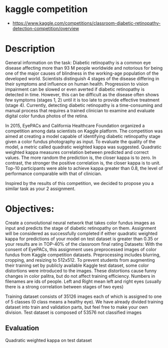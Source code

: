 # kaggle competition

- https://www.kaggle.com/competitions/classroom-diabetic-retinopathy-detection-competition/overview

# Description
General information on the task:
Diabetic retinopathy is a common eye disease affecting more than 93 M people worldwide and notorious for being one of the major causes of blindness in the working-age population of the developed world. Scientists distinguish 4 stages of the disease differing in their symptoms and influence on human health. Progression to vision impairment can be slowed or even averted if diabetic retinopathy is detected in time. However, this can be difficult as the disease often shows few symptoms (stages 1, 2) until it is too late to provide effective treatment (stage 4). Currently, detecting diabetic retinopathy is a time-consuming and manual process that requires a trained clinician to examine and evaluate digital color fundus photos of the retina.

In 2015, EyePACs and California Healthcare Foundation organized a competition among data scientists on Kaggle platform. The competition was aimed at creating a model capable of identifying diabetic retinopathy stage given a color fundus photography as input. To evaluate the quality of the model, a metric called quadratic weighted kappa was suggested. Quadratic weighted kappa measures correlation between predicted and correct values. The more random the prediction is, the closer kappa is to zero. In contrast, the stronger the positive correlation is, the closer kappa is to unit. Top-10 participants were able to achieve kappa greater than 0.8, the level of performance comparable with that of clinician.

Inspired by the results of this competition, we decided to propose you a similar task as your 2 assignment.

# Objectives:
Create a convolutional neural network that takes color fundus images as input and predicts the stage of diabetic retinopathy on them.
Assignment will be considered as successfully completed if either quadratic weighted kappa for predictions of your model on test dataset is greater than 0.35 or your results are in TOP-40% of the classroom final rating
Datasets:
With the consent of EyePACs, this assignment uses preprocessed images of color fundus from Kaggle competition datasets. Preprocessing includes blurring, cropping, and resizing to 512x512. To prevent students from augmenting their training set by publicly available Kaggle test dataset, some color distortions were introduced to the images. These distortions cause funny changes in color palitra, but do not affect training efficiency. Numbers in filenames are ids of people. Left and Right mean left and right eyes (usually there is a strong correlation between stages of two eyes)

Training dataset consists of 35126 images each of which is assigned to one of 5 classes (0 class means a healthy eye). We have already divided training dataset into train and validation parts, but feel free to make your own division.
Test dataset is composed of 53576 not classified images
## Evaluation
Quadratic weighted kappa on test dataset